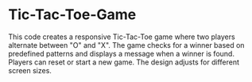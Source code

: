 # Tic-Tac-Toe-Game
This code creates a responsive Tic-Tac-Toe game where two players alternate between "O" and "X". The game checks for a winner based on predefined patterns and displays a message when a winner is found. Players can reset or start a new game. The design adjusts for different screen sizes.
